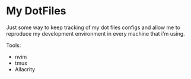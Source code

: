 # My DotFiles 

Just some way to keep tracking of my dot files configs and allow me to reproduce my development environment in every machine that i'm using.

Tools:
- nvim
- tmux
- Allacrity
